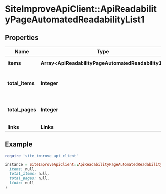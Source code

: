 # SiteImproveApiClient::ApiReadabilityPageAutomatedReadabilityList1

## Properties

| Name | Type | Description | Notes |
| ---- | ---- | ----------- | ----- |
| **items** | [**Array&lt;ApiReadabilityPageAutomatedReadability1&gt;**](ApiReadabilityPageAutomatedReadability1.md) | Set of items. |  |
| **total_items** | **Integer** | Total number of items in result set. |  |
| **total_pages** | **Integer** | Total number of pages in result set. |  |
| **links** | [**Links**](Links.md) |  | [optional] |

## Example

```ruby
require 'site_improve_api_client'

instance = SiteImproveApiClient::ApiReadabilityPageAutomatedReadabilityList1.new(
  items: null,
  total_items: null,
  total_pages: null,
  links: null
)
```

